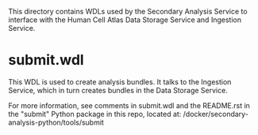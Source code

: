 This directory contains WDLs used by the Secondary Analysis Service to interface with the Human Cell Atlas Data Storage Service and Ingestion Service.

# submit.wdl

This WDL is used to create analysis bundles. It talks to the Ingestion Service, which in turn creates bundles in the Data Storage Service.

For more information, see comments in submit.wdl and the README.rst in the "submit" Python package in this repo, located at:
/docker/secondary-analysis-python/tools/submit
